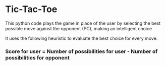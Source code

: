 # Tic-Tac-Toe

This python code plays the game in place of the user by selecting the best possible move against the opponent (PC), making an intelligent choice

It uses the following heuristic to evaluate the best choice for every move:

### Score for user = Number of possibilities for user - Number of possibilities for opponent
